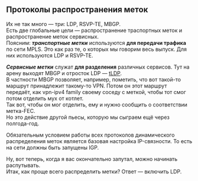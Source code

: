 ## Протоколы распространения меток

Их не так много — три: LDP, RSVP-TE, MBGP.  
Есть две глобальные цели — распространение траспортных меток и распространение меток сервисных.  
Поясним: _**транспортные метки**_ используются **для передачи трафика** по сети MPLS. Это как раз те, о которых мы говорим весь выпуск. Для них используются LDP и RSVP-TE.

_**Сервисные метки**_ служат **для разделения** различных сервисов. Тут на арену выходят MBGP и отросток LDP — [tLDP](http://lookmeup.linkmeup.ru/#term511).  
В частности MBGP позволяет, например, пометить, что вот такой-то маршрут принадлежит такому-то VPN. Потом он этот маршрут передаёт, как vpn-ipv4 family своему соседу с меткой, чтобы тот смог потом отделить мух от котлет.  
Так вот, чтобы он мог отделить, ему и нужно сообщить о соответствии метка-FEC.  
Но это действие другой пьесы, которую мы сыграем ещё через полгода-год.

Обязательным условием работы всех протоколов динамического распределения меток является базовая настройка IP-связности. То есть на сети должны быть запущены IGP.

Ну, вот теперь, когда я вас окончательно запутал, можно начинать распутывать.  
Итак, как проще всего распределить метки? Ответ — включить LDP.
